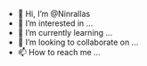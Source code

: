 - 👋 Hi, I’m @Ninrallas
- 👀 I’m interested in ...
- 🌱 I’m currently learning ...
- 💞️ I’m looking to collaborate on ...
- 📫 How to reach me ...

<!---
Ninrallas/Ninrallas is a ✨ special ✨ repository because its `README.md` (this file) appears on your GitHub profile.
You can click the Preview link to take a look at your changes.
--->
